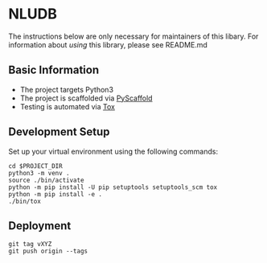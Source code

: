 # NLUDB

The instructions below are only necessary for maintainers of this libary. 
For information about *using* this library, please see README.md
## Basic Information

* The project targets Python3
* The project is scaffolded via [PyScaffold](https://pyscaffold.org/)
* Testing is automated via [Tox](https://tox.readthedocs.io/en/latest/)

## Development Setup

Set up your virtual environment using the following commands:

```
cd $PROJECT_DIR
python3 -m venv .
source ./bin/activate
python -m pip install -U pip setuptools setuptools_scm tox
python -m pip install -e .
./bin/tox
```

## Deployment

```
git tag vXYZ
git push origin --tags
```

